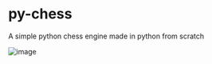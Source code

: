 # py-chess
A simple python chess engine made in python from scratch

![image](https://user-images.githubusercontent.com/59267719/172026337-2b300f70-8022-455e-881d-32ccb4ae5548.png)

